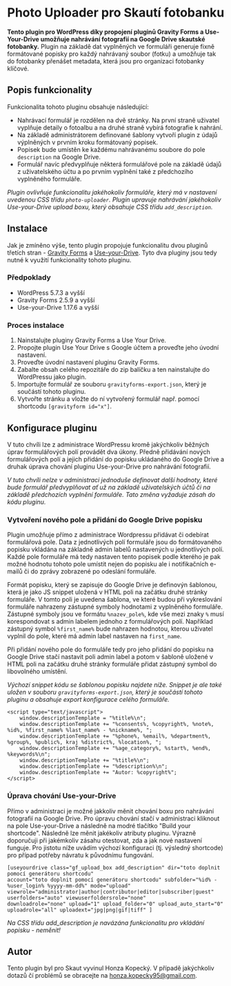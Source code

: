 # Photo Uploader pro Skautí fotobanku

**Tento plugin pro WordPress díky propojení pluginů Gravity Forms a Use-Your-Drive umožňuje nahrávání fotografií na Google Drive skautské fotobanky.**
Plugin na základě dat vyplněných ve formuláři generuje fixně formátované popisky pro každý nahrávaný soubor (fotku) a umožňuje
tak do fotobanky přenášet metadata, která jsou pro organizaci fotobanky klíčové.

## Popis funkcionality

Funkcionalita tohoto pluginu obsahuje následující:

- Nahrávací formulář je rozdělen na dvě stránky. Na první straně uživatel vyplňuje detaily o fotoalbu a na druhé straně vybírá fotografie k nahrání.
- Na základě administrátorem definované šablony vytvoří plugin z údajů výplněných v prvním kroku formátovaný popisek.
- Popisek bude umístěn ke každému nahrávanému soubore do pole `description` na Google Drive.
- Formulář navíc předvyplňuje některá formulářové pole na základě údajů z uživatelského účtu a po prvním vyplnění také z předchozího vyplněného formuláře.

*Plugin ovlivňuje funkcionalitu jakéhokoliv formuláře, který má v nastavení uvedenou CSS třídu `photo-uploader`. Plugin upravuje nahrávání jakéhokoliv
Use-your-Drive upload boxu, který obsahuje CSS třídu `add_description`.*

## Instalace
Jak je zmíněno výše, tento plugin propojuje funkcionalitu dvou pluginů třetích stran - [Gravity Forms](https://www.gravityforms.com/) 
a [Use-your-Drive](https://www.wpcloudplugins.com/plugins/use-your-drive-wordpress-plugin-for-google-drive/). Tyto dva pluginy jsou
tedy nutné k využití funkcionality tohoto pluginu.

### Předpoklady
- WordPress 5.7.3 a vyšší
- Gravity Forms 2.5.9 a vyšší
- Use-your-Drive 1.17.6 a vyšší

### Proces instalace
1. Nainstalujte pluginy Gravity Forms a Use Your Drive.
1. Propojte plugin Use Your Drive s Google účtem a proveďte jeho úvodní nastavení.
1. Proveďte úvodní nastavení pluginu Gravity Forms.
1. Zabalte obsah celého repozitáře do zip balíčku a ten nainstalujte do WordPressu jako plugin.
1. Importujte formulář ze souboru `gravityforms-export.json`, který je součástí tohoto pluginu.
1. Vytvořte stránku a vložte do ní vytvořený formulář např. pomocí shortcodu `[gravityform id="x"]`.

## Konfigurace pluginu

V tuto chvíli lze z administrace WordPressu kromě jakýchkoliv běžných úprav formulářových polí provádět dva úkony. Předně přidávání
nových formulářových polí a jejich přidání do popisku ukládaného do Google Drive a druhak úprava chování pluginu Use-your-Drive pro
nahrávání fotografií.

_V tuto chvíli nelze v administraci jednoduše definovat další hodnoty, které bude formulář předvyplňovat ať už na základě uživatelských účtů či
na základě předchozích vyplnění formuláře. Tato změna vyžaduje zásah do kódu pluginu._ 

### Vytvoření nového pole a přidání do Google Drive popisku
Plugin umožňuje přímo z administrace Wordpressu přidávat či odebírat formulářová pole. Data z jednotlivých polí formuláře jsou do
formátovaného popisku vkládána na základně admin labelů nastavených u jednotlivých polí. Každé pole formuláře má tedy nastaven tento
popisek podle kterého je pak možné hodnotu tohoto pole umístit nejen do popisku ale i notifikačních e-mailů či do zprávy zobrazené 
po odeslání formuláře.

Formát popisku, který se zapisuje do Google Drive je definovýn šablonou, která je jako JS snippet uložená v HTML poli na začátku 
druhé stránky formuláře. V tomto poli je uvedena šablona, ve které budou při vykreslování formuláře nahrazeny zástupné symboly hodnotami
z vyplněného formuláře. Zástupné symboly jsou ve formátu `%nazev_pole%`, kde vše mezi znaky `%` musí korespondovat s admin labelem jednoho 
z formulářových polí. Například zástupný symbol `%first_name%` bude nahrazen hodnotou, kterou uživatel vyplnil do pole, které má admin label
nastaven na `first_name`.

Při přidání nového pole do formuláře tedy pro jeho přidání do popisku na Google Drive stačí nastavit poli admin label a potom v šabloně uložené
v HTML poli na začátku druhé stránky formuláře přidat zástupný symbol do libovolného umístění.

_Výchozí snippet kódu se šablonou popisku najdete níže. Snippet je ale také uložen v souboru `gravityforms-export.json`, 
který je součástí tohoto pluginu a obsahuje export konfigurace celého formuláře._

```
<script type="text/javascript">
    window.descriptionTemplate = "%title%\n";
    window.descriptionTemplate += "%consents%, %copyright%, %note%, %id%, %first_name% %last_name% - %nickname%, ";
    window.descriptionTemplate += "%phone%, %email%, %department%, %group%, %public%, kraj %district%, %location%, ";
    window.descriptionTemplate += "%age_category%, %start%, %end%, %keywords%\n";
    window.descriptionTemplate += "%title%\n";
    window.descriptionTemplate += "%description%\n";
    window.descriptionTemplate += "Autor: %copyright%";
</script>
```  

### Úprava chování Use-your-Drive

Přímo v administraci je možné jakkoliv měnit chování boxu pro nahrávání fotografií na Google Drive. Pro úpravu chování stačí v administraci kliknout
na pole Use-your-Drive a následně na modré tlačítko "Build your shortcode". Následně lze měnit jakékoliv atributy pluginu. Výrazně doporučuji při
jakémkoliv zásahu otestovat, zda a jak nové nastavení funguje. Pro jistotu níže uvádím výchozí konfiguraci (tj. výsledný shortcode) pro případ potřeby
návratu k původnímu fungování.

```
[useyourdrive class="gf_upload_box add_description" dir="toto doplnit pomocí generátoru shortcodu" 
account="toto doplnit pomocí generátoru shortcodu" subfolder="%id% - %user_login% %yyyy-mm-dd%" mode="upload" 
viewrole="administrator|author|contributor|editor|subscriber|guest" userfolders="auto" viewuserfoldersrole="none" 
downloadrole="none" upload="1" upload_folder="0" upload_auto_start="0" uploadrole="all" uploadext="jpg|png|gif|tiff" ]
```

_Na CSS třídu add_description je navázána funkcionalitu pro vkládání popisku - neměnit!_

## Autor

Tento plugin byl pro Skaut vyvinul Honza Kopecký. V případě jakýchkoliv dotazů čí problémů se obracejte na [honza.kopecky95@gmail.com](mailto:honza.kopecky95@gmail.com). 
